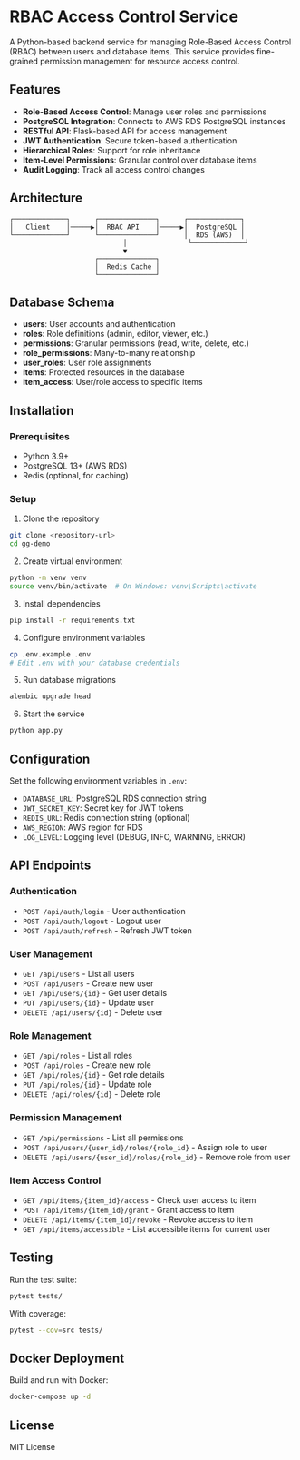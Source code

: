 # RBAC Access Control Service

A Python-based backend service for managing Role-Based Access Control (RBAC) between users and database items. This service provides fine-grained permission management for resource access control.

## Features

- **Role-Based Access Control**: Manage user roles and permissions
- **PostgreSQL Integration**: Connects to AWS RDS PostgreSQL instances
- **RESTful API**: Flask-based API for access management
- **JWT Authentication**: Secure token-based authentication
- **Hierarchical Roles**: Support for role inheritance
- **Item-Level Permissions**: Granular control over database items
- **Audit Logging**: Track all access control changes

## Architecture

```
┌─────────────┐      ┌──────────────┐      ┌─────────────┐
│   Client    │─────▶│  RBAC API    │─────▶│  PostgreSQL │
└─────────────┘      └──────────────┘      │  RDS (AWS)  │
                            │               └─────────────┘
                            ▼
                     ┌──────────────┐
                     │  Redis Cache │
                     └──────────────┘
```

## Database Schema

- **users**: User accounts and authentication
- **roles**: Role definitions (admin, editor, viewer, etc.)
- **permissions**: Granular permissions (read, write, delete, etc.)
- **role_permissions**: Many-to-many relationship
- **user_roles**: User role assignments
- **items**: Protected resources in the database
- **item_access**: User/role access to specific items

## Installation

### Prerequisites

- Python 3.9+
- PostgreSQL 13+ (AWS RDS)
- Redis (optional, for caching)

### Setup

1. Clone the repository
```bash
git clone <repository-url>
cd gg-demo
```

2. Create virtual environment
```bash
python -m venv venv
source venv/bin/activate  # On Windows: venv\Scripts\activate
```

3. Install dependencies
```bash
pip install -r requirements.txt
```

4. Configure environment variables
```bash
cp .env.example .env
# Edit .env with your database credentials
```

5. Run database migrations
```bash
alembic upgrade head
```

6. Start the service
```bash
python app.py
```

## Configuration

Set the following environment variables in `.env`:

- `DATABASE_URL`: PostgreSQL RDS connection string
- `JWT_SECRET_KEY`: Secret key for JWT tokens
- `REDIS_URL`: Redis connection string (optional)
- `AWS_REGION`: AWS region for RDS
- `LOG_LEVEL`: Logging level (DEBUG, INFO, WARNING, ERROR)

## API Endpoints

### Authentication
- `POST /api/auth/login` - User authentication
- `POST /api/auth/logout` - Logout user
- `POST /api/auth/refresh` - Refresh JWT token

### User Management
- `GET /api/users` - List all users
- `POST /api/users` - Create new user
- `GET /api/users/{id}` - Get user details
- `PUT /api/users/{id}` - Update user
- `DELETE /api/users/{id}` - Delete user

### Role Management
- `GET /api/roles` - List all roles
- `POST /api/roles` - Create new role
- `GET /api/roles/{id}` - Get role details
- `PUT /api/roles/{id}` - Update role
- `DELETE /api/roles/{id}` - Delete role

### Permission Management
- `GET /api/permissions` - List all permissions
- `POST /api/users/{user_id}/roles/{role_id}` - Assign role to user
- `DELETE /api/users/{user_id}/roles/{role_id}` - Remove role from user

### Item Access Control
- `GET /api/items/{item_id}/access` - Check user access to item
- `POST /api/items/{item_id}/grant` - Grant access to item
- `DELETE /api/items/{item_id}/revoke` - Revoke access to item
- `GET /api/items/accessible` - List accessible items for current user

## Testing

Run the test suite:

```bash
pytest tests/
```

With coverage:

```bash
pytest --cov=src tests/
```

## Docker Deployment

Build and run with Docker:

```bash
docker-compose up -d
```

## License

MIT License

